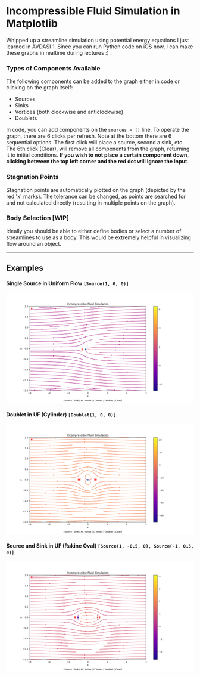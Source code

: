 # Incompressible Fluid Simulation in Matplotlib
Whipped up a streamline simulation using potential energy equations I just learned in AVDASI 1. 
Since you can run Python code on iOS now, I can make these graphs in realtime during lectures :) .

### Types of Components Available
The following components can be added to the graph either in code or clicking on the graph itself:
* Sources
* Sinks
* Vortices (both clockwise and anticlockwise)
* Doublets

In code, you can add components on the `sources = []` line. To operate the graph, there are 6 clicks per refresh. 
Note at the bottom there are 6 sequential options. The first click will place a source, second a sink, etc. 
The 6th click (Clear), will remove all components from the graph, returning it to initial conditions. 
**If you wish to not place a certain component down, 
clicking between the top left corner and the red dot will ignore the input.**

### Stagnation Points
Stagnation points are automatically plotted on the graph (depicted by the red 'x' marks). The tolerance can be changed,
as points are searched for and not calculated directly (resulting in multiple points on the graph).

### Body Selection [WIP]
Ideally you should be able to either define bodies or select a number of streamlines to use as a body. This 
would be extremely helpful in visualizing flow around an object.

***
## Examples

#### Single Source in Uniform Flow `[Source(1, 0, 0)]`
![Source in Uniform Flow](images/Figure_1.png)

#### Doublet in UF (Cylinder) `[Doublet(1, 0, 0)]`
![Doublet in Uniform Flow](images/Figure_2.png)

#### Source and Sink in UF (Rakine Oval) `[Source(1, -0.5, 0), Source(-1, 0.5, 0)]`
![Doublet in Uniform Flow](images/Figure_3.png)